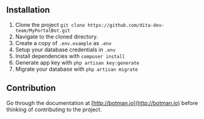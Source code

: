 ## Installation

1. Clone the project `git clone https://github.com/dita-dev-team/MyPortalBot.git`
2. Navigate to the cloned directory.
3. Create a copy of `.env.example` as `.env`
4. Setup your database credentials in `.env`
5. Install dependencies with `composer install`
6. Generate app key with `php artisan key:generate`
7. Migrate your database with `php artisan migrate`

## Contribution

Go through the documentation at  [http://botman.io](http://botman.io) before thinking of contributing to the project.

